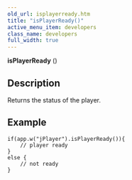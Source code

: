 ```yaml
---
old_url: isplayerready.htm
title: "isPlayerReady()"
active_menu_item: developers
class_name: developers
full_width: true
---
```



**isPlayerReady** ()

## Description
Returns the status of the player. 
 
## Example
 	if(app.w("jPlayer").isPlayerReady()){
 		// player ready
    }
    else {
     	// not ready
    }

	
     

     
   
